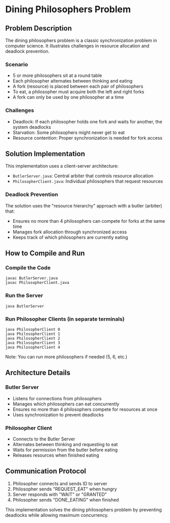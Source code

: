 # Dining Philosophers Problem

## Problem Description
The dining philosophers problem is a classic synchronization problem in computer science. It illustrates challenges in resource allocation and deadlock prevention.

### Scenario
- 5 or more philosophers sit at a round table
- Each philosopher alternates between thinking and eating
- A fork (resource) is placed between each pair of philosophers
- To eat, a philosopher must acquire both the left and right forks
- A fork can only be used by one philosopher at a time

### Challenges
- Deadlock: If each philosopher holds one fork and waits for another, the system deadlocks
- Starvation: Some philosophers might never get to eat
- Resource contention: Proper synchronization is needed for fork access

## Solution Implementation

This implementation uses a client-server architecture:
- `ButlerServer.java`: Central arbiter that controls resource allocation
- `PhilosopherClient.java`: Individual philosophers that request resources

### Deadlock Prevention
The solution uses the "resource hierarchy" approach with a butler (arbiter) that:
- Ensures no more than 4 philosophers can compete for forks at the same time
- Manages fork allocation through synchronized access
- Keeps track of which philosophers are currently eating

## How to Compile and Run

### Compile the Code
```
javac ButlerServer.java
javac PhilosopherClient.java
```

### Run the Server
```
java ButlerServer
```

### Run Philosopher Clients (in separate terminals)
```
java PhilosopherClient 0
java PhilosopherClient 1
java PhilosopherClient 2
java PhilosopherClient 3
java PhilosopherClient 4
```
Note: You can run more philosophers if needed (5, 6, etc.)

## Architecture Details

### Butler Server
- Listens for connections from philosophers
- Manages which philosophers can eat concurrently
- Ensures no more than 4 philosophers compete for resources at once
- Uses synchronization to prevent deadlocks

### Philosopher Client
- Connects to the Butler Server
- Alternates between thinking and requesting to eat
- Waits for permission from the butler before eating
- Releases resources when finished eating

## Communication Protocol
1. Philosopher connects and sends ID to server
2. Philosopher sends "REQUEST_EAT" when hungry
3. Server responds with "WAIT" or "GRANTED"
4. Philosopher sends "DONE_EATING" when finished

This implementation solves the dining philosophers problem by preventing deadlocks while allowing maximum concurrency. 